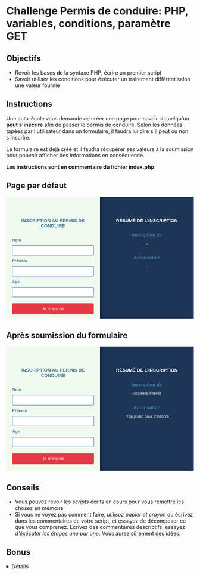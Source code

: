# Challenge Permis de conduire: PHP, variables, conditions, paramètre GET

## Objectifs

- Revoir les bases de la syntaxe PHP, écrire un premier script
- Savoir utiliser les conditions pour éxécuter un traitement différent selon une valeur fournie

## Instructions

Une auto-école vous demande de créer une page pour savoir si quelqu'un **peut s'inscrire** afin de passer le permis de conduire. Selon les données tapées par l'utilisateur dans un formulaire, il faudra lui dire s'il peut ou non s'inscrire.

Le formulaire est déjà créé et il faudra récupérer ses valeurs à la soumission pour pouvoir afficher des informations en conséquence.

**Les instructions sont en commentaire du fichier index.php**

## Page par défaut

![Page par défaut](images/defaut.png)

## Après soumission du formulaire

![Formulaire validé](images/formulaire.png)

## Conseils

- Vous pouvez revoir les *scripts* écrits en cours pour vous remettre les choses en mémoire
- Si vous ne voyez pas comment faire, *utilisez papier et crayon* ou écrivez dans les commentaires de votre script,
et essayez de décomposer ce que vous comprenez.
Ecrivez des commentaires descriptifs, essayez *d'éxécuter les étapes une par une*. Vous aurez sûrement des idées.

## Bonus

<details>
    <summary>Détails</summary>
    Si la personne est trop jeune pour s'inscrire, vous pouvez en plus afficher dans combien d'années ce sera possible.
    On peut s'inscrire à partir de 16 ans, donc le calcul à faire sera :

    16 - age de la personne
</details>
